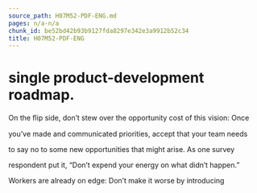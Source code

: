```yaml
---
source_path: H07M52-PDF-ENG.md
pages: n/a-n/a
chunk_id: be52bd42b93b9127fda8297e342e3a9912b52c34
title: H07M52-PDF-ENG
---
```

# single product-development roadmap.

On the ﬂip side, don’t stew over the opportunity cost of this vision: Once

you’ve made and communicated priorities, accept that your team needs

to say no to some new opportunities that might arise. As one survey

respondent put it, “Don’t expend your energy on what didn’t happen.”

Workers are already on edge: Don’t make it worse by introducing
